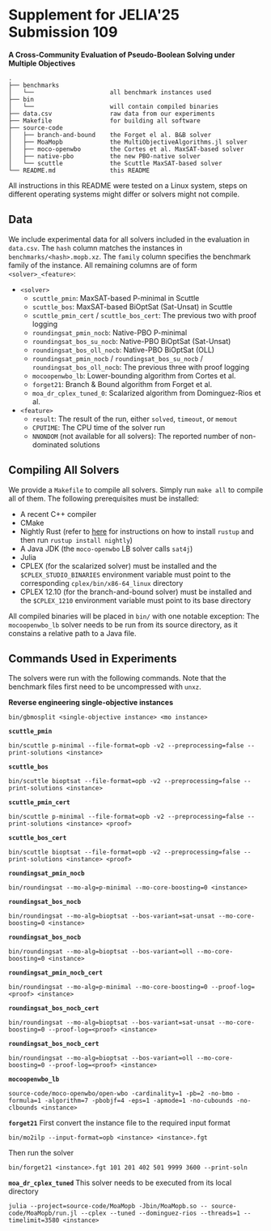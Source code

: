# Supplement for JELIA'25 Submission 109

**A Cross-Community Evaluation of Pseudo-Boolean Solving under Multiple Objectives**

```
.
├── benchmarks
│   └──                     all benchmark instances used
├── bin
│   └──                     will contain compiled binaries
├── data.csv                raw data from our experiments
├── Makefile                for building all software
├── source-code
│   ├── branch-and-bound    the Forget el al. B&B solver
│   ├── MoaMopb             the MultiObjectiveAlgorithms.jl solver
│   ├── moco-openwbo        the Cortes et al. MaxSAT-based solver
│   ├── native-pbo          the new PBO-native solver
│   └── scuttle             the Scuttle MaxSAT-based solver
└── README.md               this README
```

All instructions in this README were tested on a Linux system, steps on
different operating systems might differ or solvers might not compile.

## Data

We include experimental data for all solvers included in the evaluation in `data.csv`.
The `hash` column matches the instances in `benchmarks/<hash>.mopb.xz`.
The `family` column specifies the benchmark family of the instance.
All remaining columns are of form `<solver>_<feature>`:
- `<solver>`
    - `scuttle_pmin`: MaxSAT-based P-minimal in Scuttle
    - `scuttle_bos`: MaxSAT-based BiOptSat (Sat-Unsat) in Scuttle
    - `scuttle_pmin_cert` / `scuttle_bos_cert`: The previous two with proof logging
    - `roundingsat_pmin_nocb`: Native-PBO P-minimal
    - `roundingsat_bos_su_nocb`: Native-PBO BiOptSat (Sat-Unsat)
    - `roundingsat_bos_oll_nocb`: Native-PBO BiOptSat (OLL)
    - `roundingsat_pmin_nocb` / `roundingsat_bos_su_nocb` /
        `roundingsat_bos_oll_nocb`: The previous three with proof logging
    - `mocoopenwbo_lb`: Lower-bounding algorithm from Cortes et al.
    - `forget21`: Branch & Bound algorithm from Forget et al.
    - `moa_dr_cplex_tuned_0`: Scalarized algorithm from Dominguez-Rios et al.
- `<feature>`
    - `result`: The result of the run, either `solved`, `timeout`, or `memout`
    - `CPUTIME`: The CPU time of the solver run
    - `NNONDOM` (not available for all solvers): The reported number of non-dominated solutions

## Compiling All Solvers

We provide a `Makefile` to compile all solvers.
Simply run `make all` to compile all of them.
The following prerequisites must be installed:
- A recent C++ compiler
- CMake
- Nightly Rust (refer to [here](https://www.rust-lang.org/tools/install) for
    instructions on how to install `rustup` and then run `rustup install nightly`)
- A Java JDK (the `moco-openwbo` LB solver calls `sat4j`)
- Julia
- CPLEX (for the scalarized solver) must be installed and the
  `$CPLEX_STUDIO_BINARIES` environment variable must point to the corresponding
  `cplex/bin/x86-64_linux` directory
- CPLEX 12.10 (for the branch-and-bound solver) must be installed and the
  `$CPLEX_1210` environment variable must point to its base directory

All compiled binaries will be placed in `bin/` with one notable exception:
The `mocoopenwbo_lb` solver needs to be run from its source directory, as it
constains a relative path to a Java file.

## Commands Used in Experiments

The solvers were run with the following commands.
Note that the benchmark files first need to be uncompressed with `unxz`.

**Reverse engineering single-objective instances**
```
bin/gbmosplit <single-objective instance> <mo instance>
```

**`scuttle_pmin`**
```
bin/scuttle p-minimal --file-format=opb -v2 --preprocessing=false --print-solutions <instance>
```

**`scuttle_bos`**
```
bin/scuttle bioptsat --file-format=opb -v2 --preprocessing=false --print-solutions <instance>
```

**`scuttle_pmin_cert`**
```
bin/scuttle p-minimal --file-format=opb -v2 --preprocessing=false --print-solutions <instance> <proof>
```

**`scuttle_bos_cert`**
```
bin/scuttle bioptsat --file-format=opb -v2 --preprocessing=false --print-solutions <instance> <proof>
```

**`roundingsat_pmin_nocb`**
```
bin/roundingsat --mo-alg=p-minimal --mo-core-boosting=0 <instance>
```

**`roundingsat_bos_nocb`**
```
bin/roundingsat --mo-alg=bioptsat --bos-variant=sat-unsat --mo-core-boosting=0 <instance>
```

**`roundingsat_bos_nocb`**
```
bin/roundingsat --mo-alg=bioptsat --bos-variant=oll --mo-core-boosting=0 <instance>
```

**`roundingsat_pmin_nocb_cert`**
```
bin/roundingsat --mo-alg=p-minimal --mo-core-boosting=0 --proof-log=<proof> <instance>
```

**`roundingsat_bos_nocb_cert`**
```
bin/roundingsat --mo-alg=bioptsat --bos-variant=sat-unsat --mo-core-boosting=0 --proof-log=<proof> <instance>
```

**`roundingsat_bos_nocb_cert`**
```
bin/roundingsat --mo-alg=bioptsat --bos-variant=oll --mo-core-boosting=0 --proof-log=<proof> <instance>
```

**`mocoopenwbo_lb`**
```
source-code/moco-openwbo/open-wbo -cardinality=1 -pb=2 -no-bmo -formula=1 -algorithm=7 -pbobjf=4 -eps=1 -apmode=1 -no-cubounds -no-clbounds <instance>
```

**`forget21`**
First convert the instance file to the required input format
```
bin/mo2ilp --input-format=opb <instance> <instance>.fgt
```
Then run the solver
```
bin/forget21 <instance>.fgt 101 201 402 501 9999 3600 --print-soln
```

**`moa_dr_cplex_tuned`**
This solver needs to be executed from its local directory
```
julia --project=source-code/MoaMopb -Jbin/MoaMopb.so -- source-code/MoaMopb/run.jl --cplex --tuned --dominguez-rios --threads=1 --timelimit=3580 <instance>
```
